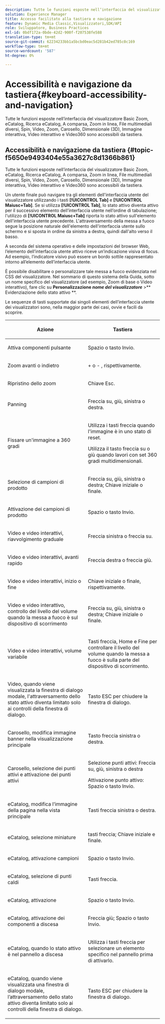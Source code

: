 ```yaml
---
description: Tutte le funzioni esposte nell’interfaccia del visualizzatore Basic Zoom, eCatalog, Ricerca eCatalog, A comparsa, Zoom in linea, File multimediali diversi, Spin, Video, Zoom, Dimensionale (3D), Carosello, Immagine interattiva, Video interattivo e Video360 sono accessibili da tastiera.
solution: Experience Manager
title: Accesso facilitato alla tastiera e navigazione
feature: Dynamic Media Classic,Visualizzatori,SDK/API
role: Sviluppatore, Business Practices
exl-id: 0bdf172a-0bde-42d2-900f-f207538fe588
translation-type: tm+mt
source-git-commit: 62234233bb1a5bcbd0eac5d281b42ed785c0c169
workflow-type: tm+mt
source-wordcount: '587'
ht-degree: 0%

---
```


# Accessibilità e navigazione da tastiera{#keyboard-accessibility-and-navigation}

Tutte le funzioni esposte nell’interfaccia del visualizzatore Basic Zoom, eCatalog, Ricerca eCatalog, A comparsa, Zoom in linea, File multimediali diversi, Spin, Video, Zoom, Carosello, Dimensionale (3D), Immagine interattiva, Video interattivo e Video360 sono accessibili da tastiera.

<!-- Updated June 1, 2020 from https://wiki.corp.adobe.com/pages/viewpage.action?spaceKey=scene7qa&title=s7Viewers%2C+S7SDK%2C+S7OnDemand+Release+Notes - Contact is Sasha -->

## Accessibilità e navigazione da tastiera {#topic-f5650e9493404e55a3627c8d1366b861}

Tutte le funzioni esposte nell’interfaccia del visualizzatore Basic Zoom, eCatalog, Ricerca eCatalog, A comparsa, Zoom in linea, File multimediali diversi, Spin, Video, Zoom, Carosello, Dimensionale (3D), Immagine interattiva, Video interattivo e Video360 sono accessibili da tastiera.

Un utente finale può navigare tra gli elementi dell&#39;interfaccia utente del visualizzatore utilizzando i tasti **[!UICONTROL Tab]** e **[!UICONTROL Maiusc+Tab]**. Se si utilizza **[!UICONTROL Tab]**, lo stato attivo diventa attivo per il successivo elemento dell’interfaccia utente nell’ordine di tabulazione; l&#39;utilizzo di **[!UICONTROL Maiusc+Tab]** riporta lo stato attivo sull&#39;elemento dell&#39;interfaccia utente precedente. L&#39;attraversamento della messa a fuoco segue la posizione naturale dell&#39;elemento dell&#39;interfaccia utente sullo schermo e si sposta in ordine da sinistra a destra, quindi dall&#39;alto verso il basso.

A seconda del sistema operativo e delle impostazioni del browser Web, l’elemento dell’interfaccia utente attivo riceve un’indicazione visiva di focus. Ad esempio, l’indicatore visivo può essere un bordo sottile rappresentato intorno all’elemento dell’interfaccia utente.

È possibile disabilitare o personalizzare tale messa a fuoco evidenziata nel CSS del visualizzatore. Nel sommario di questo sistema della Guida, sotto un nome specifico del visualizzatore (ad esempio, Zoom di base o Video interattivo), fare clic su **Personalizzazione *nome del visualizzatore*** >** Evidenziazione dello stato attivo **.

Le sequenze di tasti supportate dai singoli elementi dell’interfaccia utente dei visualizzatori sono, nella maggior parte dei casi, ovvie e facili da scoprire.

<table id="table_8C49100412224324BF1DBF7FDFDCCBF8"> 
 <thead> 
  <tr> 
   <th colname="col1" class="entry"> <p>Azione </p> </th> 
   <th colname="col2" class="entry"> <p>Tastiera </p> </th> 
  </tr> 
 </thead>
 <tbody> 
  <tr> 
   <td colname="col1"> <p>Attiva componenti pulsante </p> </td> 
   <td colname="col2"> <p>Spazio o tasto Invio. </p> </td> 
  </tr> 
  <tr> 
   <td colname="col1"> <p>Zoom avanti o indietro </p> </td> 
   <td colname="col2"> <p> <span class="uicontrol"> +  </span> o  <span class="uicontrol"> -  </span>, rispettivamente. </p> </td> 
  </tr> 
  <tr> 
   <td colname="col1"> <p>Ripristino dello zoom </p> </td> 
   <td colname="col2"> <p>Chiave Esc. </p> </td> 
  </tr> 
  <tr> 
   <td colname="col1"> <p>Panning </p> </td> 
   <td colname="col2"> <p>Freccia su, giù, sinistra o destra. </p> </td> 
  </tr> 
  <tr> 
   <td colname="col1"> <p>Fissare un'immagine a 360 gradi </p> </td> 
   <td colname="col2"> <p>Utilizza i tasti freccia quando l'immagine è in uno stato di reset. </p> <p>Utilizza il tasto freccia su o giù quando lavori con set 360 gradi multidimensionali. </p> </td> 
  </tr> 
  <tr> 
   <td colname="col1"> <p>Selezione di campioni di prodotto </p> </td> 
   <td colname="col2"> <p>Freccia su, giù, sinistra o destra; Chiave iniziale o finale. </p> </td> 
  </tr> 
  <tr> 
   <td colname="col1"> <p>Attivazione dei campioni di prodotto </p> </td> 
   <td colname="col2"> <p>Spazio o tasto Invio. </p> </td> 
  </tr> 
  <tr> 
   <td colname="col1"> <p>Video e video interattivi, riavvolgimento graduale </p> </td> 
   <td colname="col2"> <p>Freccia sinistra o freccia su. </p> </td> 
  </tr> 
  <tr> 
   <td colname="col1"> <p>Video e video interattivi, avanti rapido </p> </td> 
   <td colname="col2"> <p>Freccia destra o freccia giù. </p> </td> 
  </tr> 
  <tr> 
   <td colname="col1"> <p>Video e video interattivi, inizio o fine </p> </td> 
   <td colname="col2"> <p>Chiave iniziale o finale, rispettivamente. </p> </td> 
  </tr> 
  <tr> 
   <td colname="col1"> <p>Video e video interattivo, controllo del livello del volume quando la messa a fuoco è sul dispositivo di scorrimento </p> </td> 
   <td colname="col2"> <p>Freccia su, giù, sinistra o destra; Chiave iniziale o finale. </p> </td> 
  </tr> 
  <tr> 
   <td colname="col1"> <p>Video e video interattivi, volume variabile </p> </td> 
   <td colname="col2"> <p>Tasti freccia, Home e Fine per controllare il livello del volume quando la messa a fuoco è sulla parte del dispositivo di scorrimento. </p> </td> 
  </tr> 
  <tr> 
   <td colname="col1"> <p>Video, quando viene visualizzata la finestra di dialogo modale, l'attraversamento dello stato attivo diventa limitato solo ai controlli della finestra di dialogo. </p> </td> 
   <td colname="col2"> <p>Tasto ESC per chiudere la finestra di dialogo. </p> </td> 
  </tr> 
  <tr> 
   <td colname="col1"> <p>Carosello, modifica immagine banner nella visualizzazione principale </p> </td> 
   <td colname="col2"> <p>Tasto freccia sinistra o destra. </p> </td> 
  </tr> 
  <tr> 
   <td colname="col1"> <p>Carosello, selezione dei punti attivi e attivazione dei punti attivi </p> </td> 
   <td colname="col2"> <p>Selezione punti attivi: Freccia su, giù, sinistra o destra </p> <p>Attivazione punto attivo: Spazio o tasto Invio. </p> </td> 
  </tr> 
  <tr> 
   <td colname="col1"> <p>eCatalog, modifica l’immagine della pagina nella vista principale </p> </td> 
   <td colname="col2"> <p> Tasti freccia sinistra o destra. </p> </td> 
  </tr> 
  <tr> 
   <td colname="col1"> <p>eCatalog, selezione miniature </p> </td> 
   <td colname="col2"> <p>tasti freccia; Chiave iniziale e finale. </p> </td> 
  </tr> 
  <tr> 
   <td colname="col1"> <p>eCatalog, attivazione campioni </p> </td> 
   <td colname="col2"> <p>Spazio o tasto Invio. </p> </td> 
  </tr> 
  <tr> 
   <td colname="col1"> <p>eCatalog, selezione di punti caldi </p> </td> 
   <td colname="col2"> <p>Tasti freccia. </p> </td> 
  </tr> 
  <tr> 
   <td colname="col1"> <p>eCatalog, attivazione </p> </td> 
   <td colname="col2"> <p>Spazio o tasto Invio. </p> </td> 
  </tr> 
  <tr> 
   <td colname="col1"> <p>eCatalog, attivazione dei componenti a discesa </p> </td> 
   <td colname="col2"> <p> Freccia giù; Spazio o tasto Invio. </p> </td> 
  </tr> 
  <tr> 
   <td colname="col1"> <p>eCatalog, quando lo stato attivo è nel pannello a discesa </p> </td> 
   <td colname="col2"> <p>Utilizza i tasti freccia per selezionare un elemento specifico nel pannello prima di attivarlo. </p> </td> 
  </tr> 
  <tr> 
   <td colname="col1"> <p>eCatalog, quando viene visualizzata una finestra di dialogo modale, l’attraversamento dello stato attivo diventa limitato solo ai controlli della finestra di dialogo. </p> </td> 
   <td colname="col2"> <p>Tasto ESC per chiudere la finestra di dialogo. </p> </td> 
  </tr> 
 </tbody> 
</table>
